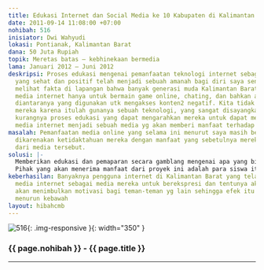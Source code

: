 ```yaml
---
title: Edukasi Internet dan Social Media ke 10 Kabupaten di Kalimantan Barat
date: 2011-09-14 11:08:00 +07:00
nohibah: 516
inisiator: Dwi Wahyudi
lokasi: Pontianak, Kalimantan Barat
dana: 50 Juta Rupiah
topik: Meretas batas – kebhinekaan bermedia
lama: Januari 2012 – Juni 2012
deskripsi: Proses edukasi mengenai pemanfaatan teknologi internet sebagai media berekspresi
  yang sehat dan positif telah menjadi sebuah amanah bagi diri saya sendiri setelah
  melihat fakta di lapangan bahwa banyak generasi muda Kalimantan Barat yang menggunakan
  media internet hanya untuk bermain game online, chating, dan bahkan ada beberapa
  diantaranya yang digunakan utk mengakses konten2 negatif. Kita tidak bisa menyalahkan
  mereka karena itulah gunanya sebuah teknologi, yang sangat disayangkan disini adalah
  kurangnya proses edukasi yang dapat mengarahkan mereka untuk dapat memanfaatkan
  media internet menjadi sebuah media yg akan memberi manfaat terhadap mereka sendiri.
masalah: Pemanfaatan media online yang selama ini menurut saya masih belum maksimal
  dikarenakan ketidaktahuan mereka dengan manfaat yang sebetulnya mereka bisa peroleh
  dari media tersebut.
solusi: |-
  Memberikan edukasi dan pemaparan secara gamblang mengenai apa yang bisa dilakukan dengan media internet, sekaligus berbagi cerita dan pengalaman nyata selama menjadi seorang blogger serta manfaat konkret apa yang telah dirasakan selama menggunakan semua media online seperti: facebook, twitter, dan lain-lain.
  Pihak yang akan menerima manfaat dari proyek ini adalah para siswa itu sendiri, para guru terkait, serta pihak-pihak yg sebetulnya memiliki tanggung jawab sendiri dalam mengatasi permasalahan seperti ini
keberhasilan: Banyaknya pengguna internet di Kalimantan Barat yang telah memanfaatkan
  media internet sebagai media mereka untuk berekspresi dan tentunya akan berimpact
  akan menimbulkan motivasi bagi teman-teman yg lain sehingga efek itu akan terus
  menurun kebawah
layout: hibahcmb
---
```


![516](/static/img/hibahcmb/516.png){: .img-responsive }{: width="350" }

### {{ page.nohibah }} - {{ page.title }}

---
